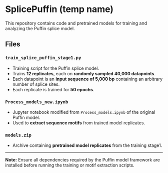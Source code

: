 # SplicePuffin (temp name)

This repository contains code and pretrained models for training and analyzing the Puffin splice model.

## Files

### `train_splice_puffin_stage1.py`
- Training script for the Puffin splice model.  
- Trains **12 replicates**, each on **randomly sampled 40,000 datapoints**.  
- Each datapoint is an **input sequence of 5,000 bp** containing an arbitrary number of splice sites.  
- Each replicate is trained for **50 epochs**.

### `Process_models_new.ipynb`
- Jupyter notebook modified from `Process_models.ipynb` of the original Puffin model.  
- Used to **extract sequence motifs** from trained model replicates.

### `models.zip`
- Archive containing **pretrained model replicates** from the training stage1.

---

**Note:** Ensure all dependencies required by the Puffin model framework are installed before running the training or motif extraction scripts.
